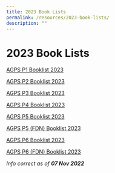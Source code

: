 ```yaml
---
title: 2023 Book Lists
permalink: /resources/2023-book-lists/
description: ""
---
```

2023 Book Lists
===============

<a href="/files/Booklist/2023/AGPS%20P1%20Booklist%202023.pdf" target=_blank>AGPS P1 Booklist 2023</a>

<a href="/files/Booklist/2023/AGPS%20P2%20Booklist%202023.pdf" target=_blank>AGPS P2 Booklist 2023</a>

<a href="/files/Booklist/2023/AGPS%20P3%20Booklist%202023.pdf" target=_blank>AGPS P3 Booklist 2023</a>

<a href="/files/Booklist/2023/AGPS%20P4%20Booklist%202023.pdf" target=_blank>AGPS P4 Booklist 2023</a>

<a href="/files/Booklist/2023/AGPS%20P5%20Booklist%202023.pdf" target=_blank>AGPS P5 Booklist 2023</a>

<a href="/files/Booklist/2023/AGPS%20P5%20(FDN)%20Booklist%202023.pdf" target=_blank>AGPS P5 (FDN) Booklist 2023</a>

<a href="/files/Booklist/2023/AGPS%20P6%20Booklist%202023.pdf" target=_blank>AGPS P6 Booklist 2023</a>

<a href="/files/Booklist/2023/AGPS%20P1%20(FDN)%20Booklist%202023.pdf" target=_blank>AGPS P6 (FDN) Booklist 2023</a>


_Info correct as of **07 Nov 2022**_